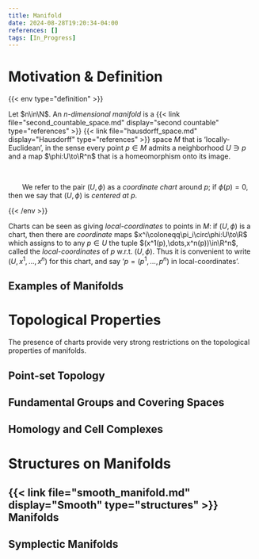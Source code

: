 ```yaml
---
title: Manifold
date: 2024-08-28T19:20:34-04:00
references: []
tags: [In_Progress]
---
```


# Motivation & Definition

{{< env type="definition" >}}

Let $n\in\N$. An *$n$-dimensional manifold* is a {{< link file="second_countable_space.md" display="second countable" type="references" >}} {{< link file="hausdorff_space.md" display="Hausdorff" type="references" >}} space $M$ that is ‘locally-Euclidean’, in the sense every point $p\in M$ admits a neighborhood $U\ni p$ and a map $\phi:U\to\R^n$ that is a homeomorphism onto its image.

<br>

&emsp;&emsp;We refer to the pair $(U,\phi)$ as a *coordinate chart* around $p$; if $\phi(p)=0$, then we say that $(U,\phi)$ is *centered at $p$*.

{{< /env >}}

Charts can be seen as giving *local-coordinates* to points in $M$: if $(U,\phi)$ is a chart, then there are *coordinate* maps $x^i\coloneqq\pi_i\circ\phi:U\to\R$ which assigns to to any $p\in U$ the tuple $(x^1(p),\dots,x^n(p))\in\R^n$, called the *local-coordinates* of $p$ w.r.t. $(U,\phi)$. Thus it is convenient to write $(U,x^1,\dots,x^n)$ for this chart, and say ‘$p=(p^1,\dots,p^n)$ in local-coordinates’.

## Examples of Manifolds

# Topological Properties

The presence of charts provide very strong restrictions on the topological properties of manifolds.

## Point-set Topology

## Fundamental Groups and Covering Spaces

## Homology and Cell Complexes

# Structures on Manifolds

## {{< link file="smooth_manifold.md" display="Smooth" type="structures" >}} Manifolds

## Symplectic Manifolds
